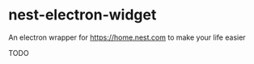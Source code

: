 # nest-electron-widget
An electron wrapper for https://home.nest.com to make your life easier

TODO

